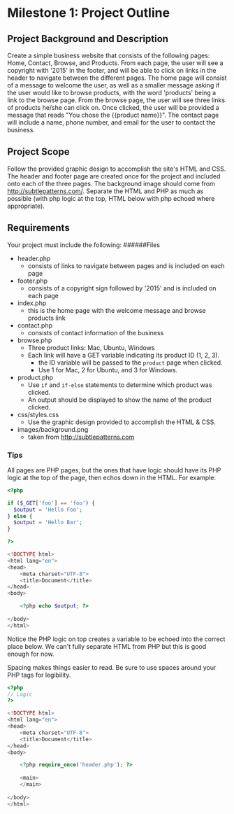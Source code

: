 # Milestone 1: Project Outline

## Project Background and Description
Create a simple business website that consists of the following pages: Home, Contact, Browse, and Products. From each page, the user will see a copyright with '2015' in the footer, and will be able to click on links in the header to navigate between the different pages. The home page will consist of a message to welcome the user, as well as a smaller message asking if the user would like to browse products, with the word 'products' being a link to the browse page. From the browse page, the user will see three links of products he/she can click on. Once clicked, the user will be provided a message that reads "You chose the {{product name}}". The contact page will include a name, phone number, and email for the user to contact the business. 

## Project Scope
Follow the provided graphic design to accomplish the site's HTML and CSS. The header and footer page are created once for the project and included onto each of the three pages. The background image should come from http://subtlepatterns.com/. Separate the HTML and PHP as much as possible (with php logic at the top, HTML below with php echoed where appropriate).

## Requirements
Your project must include the following:
######Files
- header.php
  - consists of links to navigate between pages and is included on each page
- footer.php
  - consists of a copyright sign followed by '2015' and is included on each page
- index.php
  - this is the home page with the welcome message and browse products link
- contact.php
  - consists of contact information of the business
- browse.php
  - Three product links: Mac, Ubuntu, Windows
  - Each link will have a GET variable indicating its product ID (1, 2, 3).
    - the ID variable will be passed to the `product` page when clicked. 
    - Use 1 for Mac, 2 for Ubuntu, and 3 for Windows.
- product.php
  - Use `if` and `if-else` statements to determine which product was clicked.
  - An output should be displayed to show the name of the product clicked.
- css/styles.css
  - Use the graphic design provided to accomplish the HTML & CSS.
- images/background.png
  - taken from http://subtlepatterns.com 

### Tips

All pages are PHP pages, but the ones that have logic should have its PHP logic at the top of the page, then echos down in the HTML. For example:

```php
<?php

if ($_GET['foo'] == 'foo') {
  $output = 'Hello Foo';
} else {
  $output = 'Hello Bar';
}

?>

<!DOCTYPE html>
<html lang="en">
<head>
	<meta charset="UTF-8">
	<title>Document</title>
</head>
<body>

	<?php echo $output; ?>
	
</body>
</html>
```

Notice the PHP logic on top creates a variable to be echoed into the correct place below. We can't fully separate HTML from PHP but this is good enough for now. 

Spacing makes things easier to read. Be sure to use spaces around your PHP tags for legibility.

```php
<?php
// Logic
?>

<!DOCTYPE html>
<html lang="en">
<head>
	<meta charset="UTF-8">
	<title>Document</title>
</head>
<body>

	<?php require_once('header.php'); ?>
	
	<main>
	</main>
	
</body>
</html>
```
